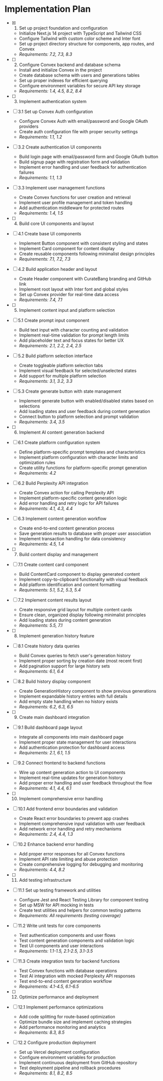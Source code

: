 # Implementation Plan

- [x] 1. Set up project foundation and configuration



  - Initialize Next.js 14 project with TypeScript and Tailwind CSS
  - Configure Tailwind with custom color scheme and Inter font
  - Set up project directory structure for components, app routes, and Convex
  - _Requirements: 7.2, 7.3, 8.3_


- [ ] 2. Configure Convex backend and database schema
  - Install and initialize Convex in the project
  - Create database schema with users and generations tables
  - Set up proper indexes for efficient querying
  - Configure environment variables for secure API key storage
  - _Requirements: 1.4, 4.5, 8.2, 8.4_

- [ ] 3. Implement authentication system
- [ ] 3.1 Set up Convex Auth configuration
  - Configure Convex Auth with email/password and Google OAuth providers
  - Create auth configuration file with proper security settings
  - _Requirements: 1.1, 1.2_

- [ ] 3.2 Create authentication UI components
  - Build login page with email/password form and Google OAuth button
  - Build signup page with registration form and validation
  - Implement error handling and user feedback for authentication failures
  - _Requirements: 1.1, 1.3_

- [ ] 3.3 Implement user management functions
  - Create Convex functions for user creation and retrieval
  - Implement user profile management and token handling
  - Add authentication middleware for protected routes
  - _Requirements: 1.4, 1.5_

- [ ] 4. Build core UI components and layout
- [ ] 4.1 Create base UI components
  - Implement Button component with consistent styling and states
  - Implement Card component for content display
  - Create reusable components following minimalist design principles
  - _Requirements: 7.1, 7.2, 7.3_

- [ ] 4.2 Build application header and layout
  - Create Header component with CurateBang branding and GitHub link
  - Implement root layout with Inter font and global styles
  - Set up Convex provider for real-time data access
  - _Requirements: 7.4, 7.1_

- [ ] 5. Implement content input and platform selection
- [ ] 5.1 Create prompt input component
  - Build text input with character counting and validation
  - Implement real-time validation for prompt length limits
  - Add placeholder text and focus states for better UX
  - _Requirements: 2.1, 2.2, 2.4, 2.5_

- [ ] 5.2 Build platform selection interface
  - Create toggleable platform selection tabs
  - Implement visual feedback for selected/unselected states
  - Add support for multiple platform selection
  - _Requirements: 3.1, 3.2, 3.3_

- [ ] 5.3 Create generate button with state management
  - Implement generate button with enabled/disabled states based on selections
  - Add loading states and user feedback during content generation
  - Connect button to platform selection and prompt validation
  - _Requirements: 3.4, 3.5_

- [ ] 6. Implement AI content generation backend
- [ ] 6.1 Create platform configuration system
  - Define platform-specific prompt templates and characteristics
  - Implement platform configuration with character limits and optimization rules
  - Create utility functions for platform-specific prompt generation
  - _Requirements: 4.2_

- [ ] 6.2 Build Perplexity API integration
  - Create Convex action for calling Perplexity API
  - Implement platform-specific content generation logic
  - Add error handling and retry logic for API failures
  - _Requirements: 4.1, 4.3, 4.4_

- [ ] 6.3 Implement content generation workflow
  - Create end-to-end content generation process
  - Save generation results to database with proper user association
  - Implement transaction handling for data consistency
  - _Requirements: 4.5, 1.4_

- [ ] 7. Build content display and management
- [ ] 7.1 Create content card component
  - Build ContentCard component to display generated content
  - Implement copy-to-clipboard functionality with visual feedback
  - Add platform identification and content formatting
  - _Requirements: 5.1, 5.2, 5.3, 5.4_

- [ ] 7.2 Implement content results layout
  - Create responsive grid layout for multiple content cards
  - Ensure clean, organized display following minimalist principles
  - Add loading states during content generation
  - _Requirements: 5.5, 7.1_

- [ ] 8. Implement generation history feature
- [ ] 8.1 Create history data queries
  - Build Convex queries to fetch user's generation history
  - Implement proper sorting by creation date (most recent first)
  - Add pagination support for large history sets
  - _Requirements: 6.1, 6.4_

- [ ] 8.2 Build history display component
  - Create GenerationHistory component to show previous generations
  - Implement expandable history entries with full details
  - Add empty state handling when no history exists
  - _Requirements: 6.2, 6.3, 6.5_

- [ ] 9. Create main dashboard integration
- [ ] 9.1 Build dashboard page layout
  - Integrate all components into main dashboard page
  - Implement proper state management for user interactions
  - Add authentication protection for dashboard access
  - _Requirements: 2.1, 6.1, 1.5_

- [ ] 9.2 Connect frontend to backend functions
  - Wire up content generation action to UI components
  - Implement real-time updates for generation history
  - Add proper error handling and user feedback throughout the flow
  - _Requirements: 4.1, 4.4, 6.1_

- [ ] 10. Implement comprehensive error handling
- [ ] 10.1 Add frontend error boundaries and validation
  - Create React error boundaries to prevent app crashes
  - Implement comprehensive input validation with user feedback
  - Add network error handling and retry mechanisms
  - _Requirements: 2.4, 4.4, 1.3_

- [ ] 10.2 Enhance backend error handling
  - Add proper error responses for all Convex functions
  - Implement API rate limiting and abuse protection
  - Create comprehensive logging for debugging and monitoring
  - _Requirements: 4.4, 8.2_

- [ ] 11. Add testing infrastructure
- [ ] 11.1 Set up testing framework and utilities
  - Configure Jest and React Testing Library for component testing
  - Set up MSW for API mocking in tests
  - Create test utilities and helpers for common testing patterns
  - _Requirements: All requirements (testing coverage)_

- [ ] 11.2 Write unit tests for core components
  - Test authentication components and user flows
  - Test content generation components and validation logic
  - Test UI components and user interactions
  - _Requirements: 1.1-1.5, 2.1-2.5, 3.1-3.5_

- [ ] 11.3 Create integration tests for backend functions
  - Test Convex functions with database operations
  - Test AI integration with mocked Perplexity API responses
  - Test end-to-end content generation workflow
  - _Requirements: 4.1-4.5, 6.1-6.5_

- [ ] 12. Optimize performance and deployment
- [ ] 12.1 Implement performance optimizations
  - Add code splitting for route-based optimization
  - Optimize bundle size and implement caching strategies
  - Add performance monitoring and analytics
  - _Requirements: 8.3, 8.5_

- [ ] 12.2 Configure production deployment
  - Set up Vercel deployment configuration
  - Configure environment variables for production
  - Implement continuous deployment from GitHub repository
  - Test deployment pipeline and rollback procedures
  - _Requirements: 8.1, 8.2, 8.5_
